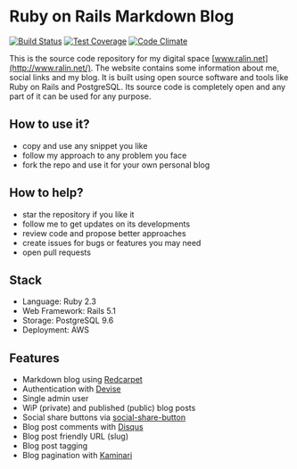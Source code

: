 # Ruby on Rails Markdown Blog
[![Build Status](https://travis-ci.org/ralinc/ralin.net.svg?branch=master)](https://travis-ci.org/ralinc/ralin.net)
[![Test Coverage](https://codeclimate.com/github/ralinc/ralin.net/badges/coverage.svg)](https://codeclimate.com/github/ralinc/ralin.net/coverage)
[![Code Climate](https://codeclimate.com/github/ralinc/ralin.net/badges/gpa.svg)](https://codeclimate.com/github/ralinc/ralin.net)

This is the source code repository for my digital space [www.ralin.net](http://www.ralin.net/). The website contains some information about me, social links and my blog. It is built using open source software and tools like Ruby on Rails and PostgreSQL. Its source code is completely open and any part of it can be used for any purpose.

## How to use it?

- copy and use any snippet you like
- follow my approach to any problem you face
- fork the repo and use it for your own personal blog

## How to help?

- star the repository if you like it
- follow me to get updates on its developments
- review code and propose better approaches
- create issues for bugs or features you may need
- open pull requests

## Stack

- Language: Ruby 2.3
- Web Framework: Rails 5.1
- Storage: PostgreSQL 9.6
- Deployment: AWS

## Features

- Markdown blog using [Redcarpet](https://github.com/vmg/redcarpet)
- Authentication with [Devise](https://github.com/plataformatec/devise)
- Single admin user
- WiP (private) and published (public) blog posts
- Social share buttons via [social-share-button](https://github.com/huacnlee/social-share-button)
- Blog post comments with [Disqus](https://disqus.com/)
- Blog post friendly URL (slug)
- Blog post tagging
- Blog pagination with [Kaminari](https://github.com/kaminari/kaminari)
